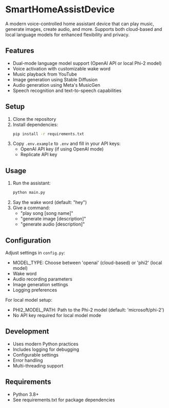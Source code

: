# SmartHomeAssistDevice

A modern voice-controlled home assistant device that can play music, generate images, create audio, and more. Supports both cloud-based and local language models for enhanced flexibility and privacy.

## Features

- Dual-mode language model support (OpenAI API or local Phi-2 model)
- Voice activation with customizable wake word
- Music playback from YouTube
- Image generation using Stable Diffusion
- Audio generation using Meta's MusicGen
- Speech recognition and text-to-speech capabilities

## Setup

1. Clone the repository
2. Install dependencies:
   ```bash
   pip install -r requirements.txt
   ```
3. Copy `.env.example` to `.env` and fill in your API keys:
   - OpenAI API key (if using OpenAI mode)
   - Replicate API key

## Usage

1. Run the assistant:
   ```bash
   python main.py
   ```
2. Say the wake word (default: "hey")
3. Give a command:
   - "play song [song name]"
   - "generate image [description]"
   - "generate audio [description]"

## Configuration

Adjust settings in `config.py`:
- MODEL_TYPE: Choose between 'openai' (cloud-based) or 'phi2' (local model)
- Wake word
- Audio recording parameters
- Image generation settings
- Logging preferences

For local model setup:
- PHI2_MODEL_PATH: Path to the Phi-2 model (default: 'microsoft/phi-2')
- No API key required for local model mode

## Development

- Uses modern Python practices
- Includes logging for debugging
- Configurable settings
- Error handling
- Multi-threading support

## Requirements

- Python 3.8+
- See requirements.txt for package dependencies